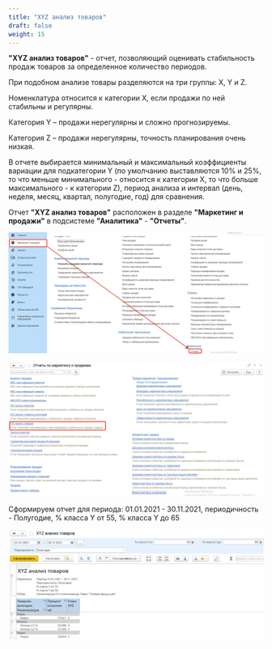 ```yaml
---
title: "XYZ анализ товаров"
draft: false
weight: 15
---
```


**"XYZ анализ товаров"** - отчет, позволяющий оценивать стабильность продаж товаров за определенное количество периодов.

При подобном анализе товары разделяются на три группы: X, Y и Z.

Номенклатура относится к категории X, если продажи по ней стабильны и регулярны.

Категория Y – продажи нерегулярны и сложно прогнозируемы.

Категория Z – продажи нерегулярны, точность планирования очень низкая.

В отчете выбирается минимальный и максимальный коэффициенты вариации для подкатегории Y (по умолчанию выставляются 10% и 25%, то что меньше минимального  - относится к категории X, то что больше максимального - к категории Z), период анализа и интервал (день, неделя, месяц, квартал, полугодие, год) для сравнения.

Отчет **"XYZ анализ товаров"** расположен в разделе **"Маркетинг и продажи"** в подсистеме **"Аналитика"** - **"Отчеты"**.

[![1][1]][1]

[![2][2]][2]

Сформируем отчет для периода: 01.01.2021 - 30.11.2021, периодичность - Полугодие, % класса Y от 55, % класса Y до 65

[![3][3]][3]

[1]: 1.png
[2]: 2.png
[3]: 3.png

